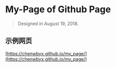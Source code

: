 # My-Page of Github Page

> Designed in August 19, 2018.

## 示例网页
[https://chenwbyx.github.io/my_page/](https://chenwbyx.github.io/my_page/)